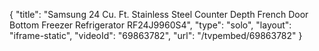 {
    "title": "Samsung 24 Cu. Ft. Stainless Steel Counter Depth French Door Bottom Freezer Refrigerator RF24J9960S4",
    "type": "solo",
    "layout": "iframe-static",
    "videoId": "69863782",
    "url": "\/tvpembed\/69863782"
}